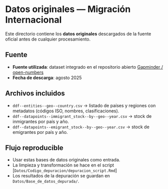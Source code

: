  # Datos originales — Migración Internacional

Este directorio contiene los **datos originales** descargados de la fuente oficial antes de cualquier procesamiento.

## Fuente 

- **Fuente utilizada**: dataset integrado en el repositorio abierto [Gapminder / open-numbers](https://github.com/open-numbers/ddf--unpop--international_migrant_stock)  
- **Fecha de descarga**: agosto 2025  

## Archivos incluidos
- `ddf--entities--geo--country.csv` → listado de países y regiones con metadatos (códigos ISO, nombres, clasificaciones).  
- `ddf--datapoints--immigrant_stock--by--geo--year.csv` → stock de inmigrantes por país y año.  
- `ddf--datapoints--emigrant_stock--by--geo--year.csv` → stock de emigrantes por país y año.  

## Flujo reproducible

- Usar estas bases de datos originales como entrada.
- La limpieza y transformación se hace en el script [`Datos/Codigo_depuracion/depuracion_script.Rmd`]
- Los resultados de la depuración se guardan en `Datos/Base_de_datos_depurada/`.



